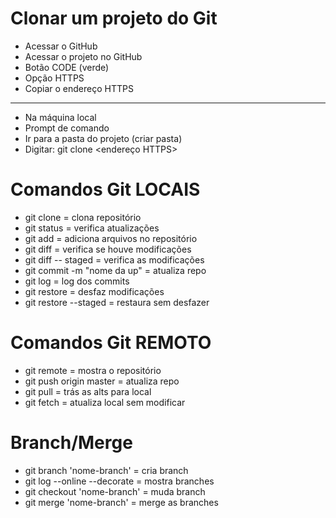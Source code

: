 # Clonar um projeto do Git

- Acessar o GitHub
- Acessar o projeto no GitHub
- Botão CODE (verde)
- Opção HTTPS
- Copiar o endereço HTTPS

<hr>

- Na máquina local
- Prompt de comando
- Ir para a pasta do projeto (criar pasta)
- Digitar: git clone <endereço HTTPS>

# Comandos Git LOCAIS

- git clone = clona repositório
- git status = verifica atualizações
- git add  = adiciona arquivos no repositório
- git diff = verifica se houve modificações
- git diff -- staged = verifica as modificações
- git commit -m "nome da up" = atualiza repo
- git log = log dos commits
- git restore = desfaz modificações
- git restore --staged = restaura sem desfazer

# Comandos Git REMOTO

- git remote = mostra o repositório
- git push origin master = atualiza repo
- git pull = trás as alts para local
- git fetch = atualiza local sem modificar

# Branch/Merge

- git branch 'nome-branch' = cria branch
- git log --online --decorate = mostra branches
- git checkout 'nome-branch' = muda branch
- git merge 'nome-branch' = merge as branches
